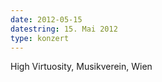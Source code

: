 ```yaml
---
date: 2012-05-15
datestring: 15. Mai 2012
type: konzert
---
```


High Virtuosity, Musikverein, Wien
